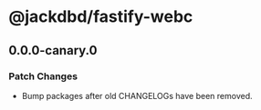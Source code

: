 # @jackdbd/fastify-webc

## 0.0.0-canary.0

### Patch Changes

- Bump packages after old CHANGELOGs have been removed.
